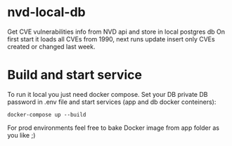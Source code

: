 # nvd-local-db

Get CVE vulnerabilities info from NVD api and store in local postgres db 
On first start it loads all CVEs from 1990, next runs update insert only CVEs created or changed last week.

# Build and start service

To run it local you just need docker compose. Set your DB private DB password in .env file and start services (app and db docker conteiners):

```
docker-compose up --build
```

For prod environments feel free to bake Docker image from app folder as you like ;)
